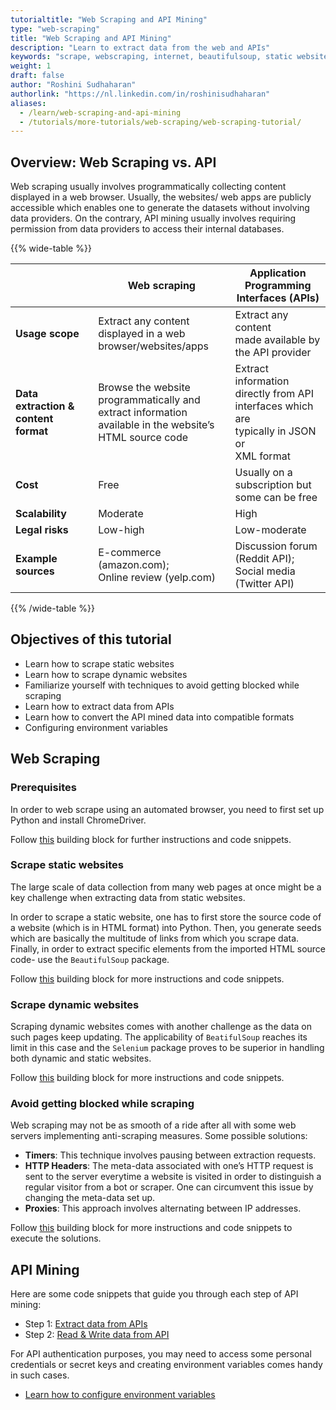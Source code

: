 ```yaml
---
tutorialtitle: "Web Scraping and API Mining"
type: "web-scraping"
title: "Web Scraping and API Mining"
description: "Learn to extract data from the web and APIs"
keywords: "scrape, webscraping, internet, beautifulsoup, static website, dynamic website, website, api, application programming interface"
weight: 1
draft: false
author: "Roshini Sudhaharan"
authorlink: "https://nl.linkedin.com/in/roshinisudhaharan"
aliases:
  - /learn/web-scraping-and-api-mining
  - /tutorials/more-tutorials/web-scraping/web-scraping-tutorial/
---
```


## Overview: Web Scraping vs. API

Web scraping usually involves programmatically collecting content displayed in a web browser. Usually, the websites/ web apps are publicly accessible which enables one to generate the datasets without involving data providers.
On the contrary, API mining usually involves requiring permission from data providers to access their internal databases.

{{% wide-table %}}

|  | Web scraping | Application <br> Programming <br> Interfaces (APIs) |
| --- | --- | --- |
| **Usage scope** | Extract any content <br> displayed in a web <br> browser/websites/apps | Extract any content <br> made available by <br> the API provider |
| **Data extraction & <br> content format** | Browse the website <br> programmatically and <br> extract information <br> available in the website’s <br> HTML source code | Extract information <br> directly from API <br> interfaces which are <br> typically in JSON or <br> XML format |
| **Cost** | Free | Usually on a <br> subscription but <br>  some can be free |
| **Scalability** | Moderate | High |
| **Legal risks** | Low-high | Low-moderate |
| **Example sources** | E-commerce (amazon.com); <br> Online review (yelp.com) | Discussion forum <br> (Reddit API); <br> Social media <br> (Twitter API) |

{{% /wide-table %}}

## Objectives of this tutorial
- Learn how to scrape static websites
- Learn how to scrape dynamic websites
- Familiarize yourself with techniques to avoid getting blocked while scraping
- Learn how to extract data from APIs
- Learn how to convert the API mined data into compatible formats
- Configuring environment variables


## Web Scraping

### Prerequisites
In order to web scrape using an automated browser, you need to first set up Python and install ChromeDriver.

Follow [this](/configure/python-for-scraping) building block for further instructions and code snippets.

### Scrape static websites
The large scale of data collection from many web pages at once might be a key challenge when extracting data from static websites.

In order to scrape a static website, one has to first store the source code of a website (which is in HTML format) into Python. Then, you generate seeds which are basically the multitude of links from which you scrape data. Finally, in order to extract specific elements from the imported HTML source code- use the `BeautifulSoup` package.

Follow [this](/scrape/static-website) building block for more instructions and code snippets.

### Scrape dynamic websites
Scraping dynamic websites comes with another challenge as the data on such pages keep updating. The applicability of `BeatifulSoup` reaches its limit in this case and the `Selenium` package proves to be superior in handling both dynamic and static websites.

Follow [this](/scrape/dynamic-website) building block for more instructions and code snippets.

### Avoid getting blocked while scraping
Web scraping may not be as smooth of a ride after all with some web servers implementing anti-scraping measures. Some possible solutions:

- **Timers**: This technique involves pausing between extraction requests.
- **HTTP Headers**: The meta-data associated with one’s HTTP request is sent to the server everytime a website is visited in order to distinguish a regular visitor from a bot or scraper. One can circumvent this issue by changing the meta-data set up.
- **Proxies**: This approach involves alternating between IP addresses.

Follow [this](/scrape/avoid-getting-blocked) building block for more instructions and code snippets to execute the solutions.

## API Mining
Here are some code snippets that guide you through each step of API mining:

- Step 1: [Extract data from APIs](/collect-data/extract-data-api)
- Step 2: [Read & Write data from API](/collect-data/read-write-data-api)


For API authentication purposes, you may need to access some personal credentials or secret keys and creating environment variables comes handy in such cases.
- [Learn how to configure environment variables](/configure/environment-variables)
